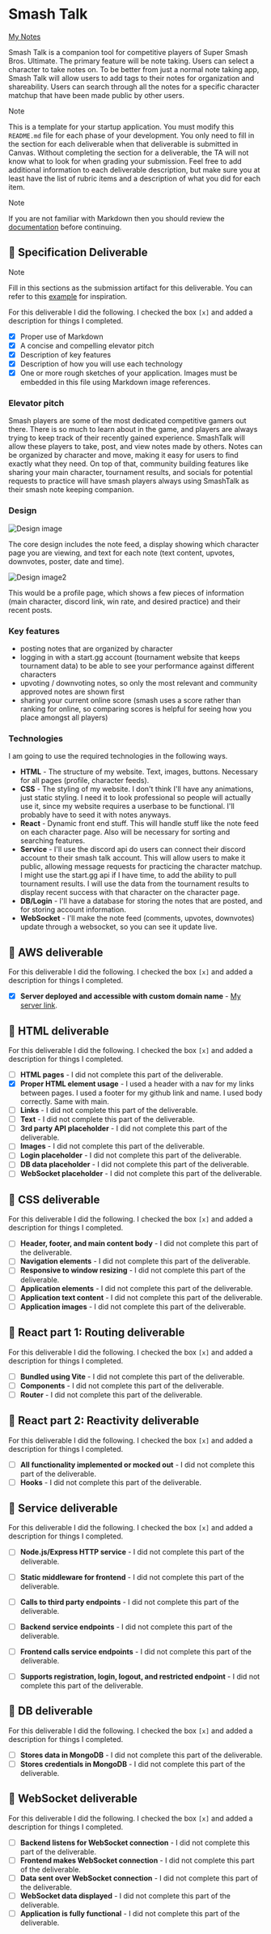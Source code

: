 # Smash Talk

[My Notes](notes.md)

Smash Talk is a companion tool for competitive players of Super Smash Bros. Ultimate. The primary feature will be note taking. Users can select a character to take notes on. To be better from just a normal note taking app, Smash Talk will allow users to add tags to their notes for organization and shareability. Users can search through all the notes for a specific character matchup that have been made public by other users. 


> [!NOTE]
>  This is a template for your startup application. You must modify this `README.md` file for each phase of your development. You only need to fill in the section for each deliverable when that deliverable is submitted in Canvas. Without completing the section for a deliverable, the TA will not know what to look for when grading your submission. Feel free to add additional information to each deliverable description, but make sure you at least have the list of rubric items and a description of what you did for each item.

> [!NOTE]
>  If you are not familiar with Markdown then you should review the [documentation](https://docs.github.com/en/get-started/writing-on-github/getting-started-with-writing-and-formatting-on-github/basic-writing-and-formatting-syntax) before continuing.

## 🚀 Specification Deliverable

> [!NOTE]
>  Fill in this sections as the submission artifact for this deliverable. You can refer to this [example](https://github.com/webprogramming260/startup-example/blob/main/README.md) for inspiration.

For this deliverable I did the following. I checked the box `[x]` and added a description for things I completed.

- [x] Proper use of Markdown
- [x] A concise and compelling elevator pitch
- [x] Description of key features
- [x] Description of how you will use each technology
- [x] One or more rough sketches of your application. Images must be embedded in this file using Markdown image references.

### Elevator pitch

Smash players are some of the most dedicated competitive gamers out there. There is so much to learn about in the game, and players are always trying to keep track of their recently gained experience. SmashTalk will allow these players to take, post, and view notes made by others. Notes can be organized by character and move, making it easy for users to find exactly what they need. On top of that, community building features like sharing your main character, tournament results, and socials for potential requests to practice will have smash players always using SmashTalk as their smash note keeping companion.

### Design

![Design image](design.png)

The core design includes the note feed, a display showing which character page you are viewing, and text for each note (text content, upvotes, downvotes, poster, date and time).

![Design image2](design2.png)

This would be a profile page, which shows a few pieces of information (main character, discord link, win rate, and desired practice) and their recent posts.

### Key features

* posting notes that are organized by character
* logging in with a start.gg account (tournament website that keeps tournament data) to be able to see your performance against different characters
* upvoting / downvoting notes, so only the most relevant and community approved notes are shown first
* sharing your current online score (smash uses a score rather than ranking for online, so comparing scores is helpful for seeing how you place amongst all players)

### Technologies

I am going to use the required technologies in the following ways.

- **HTML** - The structure of my website. Text, images, buttons. Necessary for all pages (profile, character feeds).
- **CSS** - The styling of my website. I don't think I'll have any animations, just static styling. I need it to look professional so people will actually use it, since my website requires a userbase to be functional. I'll probably have to seed it with notes anyways.
- **React** - Dynamic front end stuff. This will handle stuff like the note feed on each character page. Also will be necessary for sorting and searching features.
- **Service** - I'll use the discord api do users can connect their discord account to their smash talk account. This will allow users to make it public, allowing message requests for practicing the character matchup. I might use the start.gg api if I have time, to add the ability to pull tournament results. I will use the data from the tournament results to display recent success with that character on the character page. 
- **DB/Login** - I'll have a database for storing the notes that are posted, and for storing account information. 
- **WebSocket** - I'll make the note feed (comments, upvotes, downvotes) update through a websocket, so you can see it update live.

## 🚀 AWS deliverable

For this deliverable I did the following. I checked the box `[x]` and added a description for things I completed.

- [x] **Server deployed and accessible with custom domain name** - [My server link](https://yourdomainnamehere.click).

## 🚀 HTML deliverable

For this deliverable I did the following. I checked the box `[x]` and added a description for things I completed.

- [ ] **HTML pages** - I did not complete this part of the deliverable.
- [x] **Proper HTML element usage** - I used a header with a nav for my links between pages. I used a footer for my github link and name. I used body correctly. Same with main.
- [ ] **Links** - I did not complete this part of the deliverable.
- [ ] **Text** - I did not complete this part of the deliverable.
- [ ] **3rd party API placeholder** - I did not complete this part of the deliverable.
- [ ] **Images** - I did not complete this part of the deliverable.
- [ ] **Login placeholder** - I did not complete this part of the deliverable.
- [ ] **DB data placeholder** - I did not complete this part of the deliverable.
- [ ] **WebSocket placeholder** - I did not complete this part of the deliverable.

## 🚀 CSS deliverable

For this deliverable I did the following. I checked the box `[x]` and added a description for things I completed.

- [ ] **Header, footer, and main content body** - I did not complete this part of the deliverable.
- [ ] **Navigation elements** - I did not complete this part of the deliverable.
- [ ] **Responsive to window resizing** - I did not complete this part of the deliverable.
- [ ] **Application elements** - I did not complete this part of the deliverable.
- [ ] **Application text content** - I did not complete this part of the deliverable.
- [ ] **Application images** - I did not complete this part of the deliverable.

## 🚀 React part 1: Routing deliverable

For this deliverable I did the following. I checked the box `[x]` and added a description for things I completed.

- [ ] **Bundled using Vite** - I did not complete this part of the deliverable.
- [ ] **Components** - I did not complete this part of the deliverable.
- [ ] **Router** - I did not complete this part of the deliverable.

## 🚀 React part 2: Reactivity deliverable

For this deliverable I did the following. I checked the box `[x]` and added a description for things I completed.

- [ ] **All functionality implemented or mocked out** - I did not complete this part of the deliverable.
- [ ] **Hooks** - I did not complete this part of the deliverable.

## 🚀 Service deliverable

For this deliverable I did the following. I checked the box `[x]` and added a description for things I completed.

- [ ] **Node.js/Express HTTP service** - I did not complete this part of the deliverable.
- [ ] **Static middleware for frontend** - I did not complete this part of the deliverable.
- [ ] **Calls to third party endpoints** - I did not complete this part of the deliverable.
- [ ] **Backend service endpoints** - I did not complete this part of the deliverable.
- [ ] **Frontend calls service endpoints** - I did not complete this part of the deliverable.
- [ ] **Supports registration, login, logout, and restricted endpoint** - I did not complete this part of the deliverable.


## 🚀 DB deliverable

For this deliverable I did the following. I checked the box `[x]` and added a description for things I completed.

- [ ] **Stores data in MongoDB** - I did not complete this part of the deliverable.
- [ ] **Stores credentials in MongoDB** - I did not complete this part of the deliverable.

## 🚀 WebSocket deliverable

For this deliverable I did the following. I checked the box `[x]` and added a description for things I completed.

- [ ] **Backend listens for WebSocket connection** - I did not complete this part of the deliverable.
- [ ] **Frontend makes WebSocket connection** - I did not complete this part of the deliverable.
- [ ] **Data sent over WebSocket connection** - I did not complete this part of the deliverable.
- [ ] **WebSocket data displayed** - I did not complete this part of the deliverable.
- [ ] **Application is fully functional** - I did not complete this part of the deliverable.
